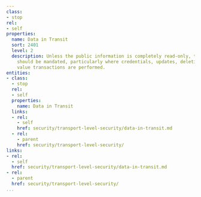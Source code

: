 ```yaml
---
class:
- stop
rel:
- self
properties:
  name: Data in Transit
  sort: 2401
  level: 2
  description: Unless the public information is completely read-only, the use of TLS
    should be mandated, particularly where credentials, updates, deletions, and any
    value transactions are performed.
entities:
- class:
  - stop
  rel:
  - self
  properties:
    name: Data in Transit
  links:
  - rel:
    - self
    href: security/transport-level-security/data-in-transit.md
  - rel:
    - parent
    href: security/transport-level-security/
links:
- rel:
  - self
  href: security/transport-level-security/data-in-transit.md
- rel:
  - parent
  href: security/transport-level-security/
...
```

